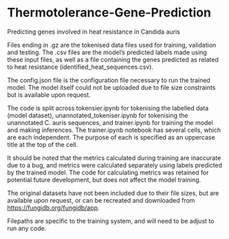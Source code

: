 # Thermotolerance-Gene-Prediction
Predicting genes involved in heat resistance in Candida auris

Files ending in .gz are the tokenised data files used for training, validation and testing.
The .csv files are the model’s predicted labels made using these input files, as well as a file containing the genes predicted as related to heat resistance (identified_heat_sequences.csv).

The config.json file is the configuration file necessary to run the trained model. The model itself could not be uploaded due to file size constraints but is available upon request. 

The code is split across tokensier.ipynb for tokenising the labelled data (model dataset), unannotated_tokeniser.ipynb for tokenising the unannotated C. auris sequences, and trainer.ipynb for training the model and making inferences. The trainer.ipynb notebook has several cells, which are each independent. The purpose of each is specified as an uppercase title at the top of the cell.

It should be noted that the metrics calculated during training are inaccurate due to a bug, and metrics were calculated separately using labels predicted by the trained model. The code for calculating metrics was retained for potential future development, but does not affect the model training.

The original datasets have not been included due to their file sizes, but are available upon request, or can be recreated and downloaded from https://fungidb.org/fungidb/app.

Filepaths are specific to the training system, and will need to be adjust to run any code.
